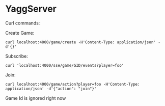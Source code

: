 # YaggServer

Curl commands:

Create Game:

    curl localhost:4000/game/create -H'Content-Type: application/json' -d'{}'

Subscribe:

    curl 'localhost:4000/sse/game/GID/events?player=foo'

Join:

    curl localhost:4000/game/action?player=foo -H'Content-Type: application/json' -d'{"action": "join"}'

Game Id is ignored right now
